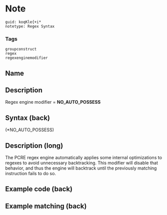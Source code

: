 # Note
```
guid: koqKle{+i*
notetype: Regex Syntax
```

### Tags
```
groupconstruct
regex
regexenginemodifier
```

## Name


## Description
Regex engine modifier = <b>NO_AUTO_POSSESS</b>

## Syntax (back)
<div>
  (*NO_AUTO_POSSESS)
</div>

## Description (long)
The PCRE regex engine automatically applies some internal optimizations to regexes to avoid unnecessary backtracking. This modifier will disable that behavior, and thus the engine will backtrack until the previously matching instruction fails to do so.

## Example code (back)


## Example matching (back)

